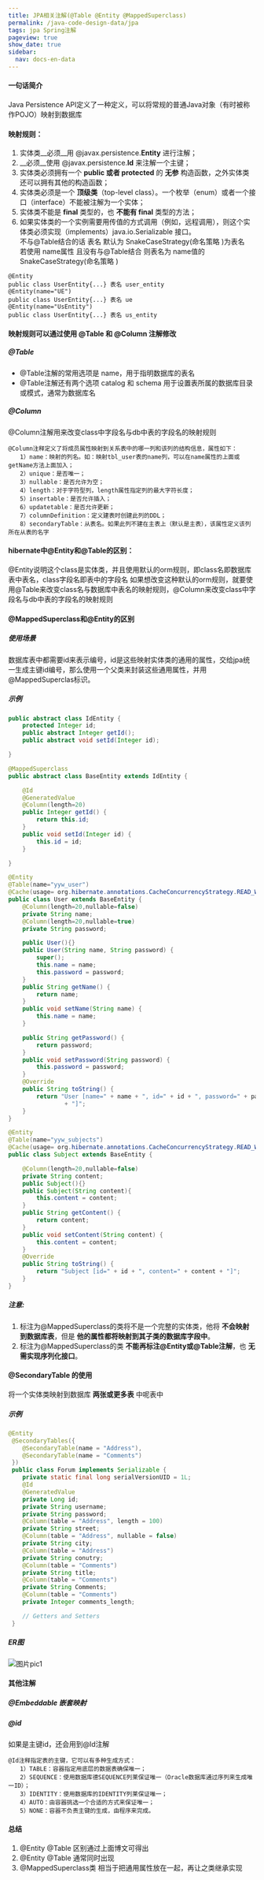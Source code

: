 ```yaml
---
title: JPA相关注解(@Table @Entity @MappedSuperclass)
permalink: /java-code-design-data/jpa
tags: jpa Spring注解
pageview: true
show_date: true
sidebar:
  nav: docs-en-data
---
```

#### 一句话简介
Java Persistence API定义了一种定义，可以将常规的普通Java对象（有时被称作POJO）映射到数据库

#### 映射规则：
1. 实体类__必须__用 @javax.persistence.__Entity__ 进行注解；
2. __必须__使用 @javax.persistence.__Id__ 来注解一个主键；
3. 实体类必须拥有一个 __public 或者 protected__ 的 __无参__ 构造函数，之外实体类还可以拥有其他的构造函数；
4. 实体类必须是一个 __顶级类__（top-level class）。一个枚举（enum）或者一个接口（interface）不能被注解为一个实体；
5. 实体类不能是 __final__ 类型的，也 __不能有 final__ 类型的方法；
6. 如果实体类的一个实例需要用传值的方式调用（例如，远程调用），则这个实体类必须实现（implements）java.io.Serializable 接口。   
不与@Table结合的话 表名 默认为 SnakeCaseStrategy(命名策略 )为表名  
若使用 name属性 且没有与@Table结合 则表名为 name值的SnakeCaseStrategy(命名策略 )  
```
@Entity  
public class UserEntity{...} 表名 user_entity  
@Entity(name="UE")  
public class UserEntity{...} 表名 ue  
@Entity(name="UsEntity")  
public class UserEntity{...} 表名 us_entity
```
#### 映射规则可以通过使用 @Table 和 @Column 注解修改
##### @Table
- @Table注解的常用选项是 name，用于指明数据库的表名
- @Table注解还有两个选项 catalog 和 schema 用于设置表所属的数据库目录或模式，通常为数据库名

##### @Column
@Column注解用来改变class中字段名与db中表的字段名的映射规则
```
@Column注释定义了将成员属性映射到关系表中的哪一列和该列的结构信息，属性如下：
　　1）name：映射的列名。如：映射tbl_user表的name列，可以在name属性的上面或getName方法上面加入；
　　2）unique：是否唯一；
　　3）nullable：是否允许为空；
　　4）length：对于字符型列，length属性指定列的最大字符长度；
　　5）insertable：是否允许插入；
　　6）updatetable：是否允许更新；
　　7）columnDefinition：定义建表时创建此列的DDL；
　　8）secondaryTable：从表名。如果此列不建在主表上（默认是主表），该属性定义该列所在从表的名字
```

#### hibernate中@Entity和@Table的区别：
@Entity说明这个class是实体类，并且使用默认的orm规则，即class名即数据库表中表名，class字段名即表中的字段名
如果想改变这种默认的orm规则，就要使用@Table来改变class名与数据库中表名的映射规则，@Column来改变class中字段名与db中表的字段名的映射规则

#### @MappedSuperclass和@Entity的区别
##### 使用场景
数据库表中都需要id来表示编号，id是这些映射实体类的通用的属性，交给jpa统一生成主键id编号，那么使用一个父类来封装这些通用属性，并用@MappedSuperclas标识。

##### 示例
```java
public abstract class IdEntity {
    protected Integer id;
    public abstract Integer getId();
    public abstract void setId(Integer id);

}
```

```java
@MappedSuperclass
public abstract class BaseEntity extends IdEntity {

    @Id
    @GeneratedValue
    @Column(length=20)   
    public Integer getId() {
        return this.id;
    }
    public void setId(Integer id) {
        this.id = id;
    }

}
```

```java
@Entity
@Table(name="yyw_user")
@Cache(usage= org.hibernate.annotations.CacheConcurrencyStrategy.READ_WRITE)
public class User extends BaseEntity {
    @Column(length=20,nullable=false)
    private String name;
    @Column(length=20,nullable=true)
    private String password;

    public User(){}
    public User(String name, String password) {
        super();
        this.name = name;
        this.password = password;
    }
    public String getName() {
        return name;
    }
    public void setName(String name) {
        this.name = name;
    }

    public String getPassword() {
        return password;
    }
    public void setPassword(String password) {
        this.password = password;
    }
    @Override
    public String toString() {
        return "User [name=" + name + ", id=" + id + ", password=" + password
                + "]";
    }
}
```

```java
@Entity
@Table(name="yyw_subjects")
@Cache(usage= org.hibernate.annotations.CacheConcurrencyStrategy.READ_WRITE)
public class Subject extends BaseEntity {

    @Column(length=20,nullable=false)
    private String content;
    public Subject(){}
    public Subject(String content){
        this.content = content;
    }
    public String getContent() {
        return content;
    }
    public void setContent(String content) {
        this.content = content;
    }
    @Override
    public String toString() {
        return "Subject [id=" + id + ", content=" + content + "]";
    }
}
```

##### 注意:
1. 标注为@MappedSuperclass的类将不是一个完整的实体类，他将 __不会映射到数据库表__，但是 __他的属性都将映射到其子类的数据库字段中__。
2. 标注为@MappedSuperclass的类 __不能再标注@Entity或@Table注解__，也 __无需实现序列化接口__。

#### @SecondaryTable 的使用
将一个实体类映射到数据库 __两张或更多表__ 中呢表中

##### 示例
```java
@Entity
 @SecondaryTables({
    @SecondaryTable(name = "Address"),
    @SecondaryTable(name = "Comments")
 })
 public class Forum implements Serializable {
    private static final long serialVersionUID = 1L;
    @Id
    @GeneratedValue
    private Long id;
    private String username;
    private String password;
    @Column(table = "Address", length = 100)
    private String street;
    @Column(table = "Address", nullable = false)
    private String city;
    @Column(table = "Address")
    private String conutry;
    @Column(table = "Comments")
    private String title;
    @Column(table = "Comments")
    private String Comments;
    @Column(table = "Comments")
    private Integer comments_length;

    // Getters and Setters
 }
```

##### ER图
![图片pic1]({{"/assets/images/java_code_design_data/280044-20161224100845886-614588432.jpg"}})


#### 其他注解
##### @Embeddable 嵌套映射
##### @id
如果是主键id，还会用到@Id注解
```
@Id注释指定表的主键，它可以有多种生成方式：
　　1）TABLE：容器指定用底层的数据表确保唯一；
　　2）SEQUENCE：使用数据库德SEQUENCE列莱保证唯一（Oracle数据库通过序列来生成唯一ID）；
　　3）IDENTITY：使用数据库的IDENTITY列莱保证唯一；
　　4）AUTO：由容器挑选一个合适的方式来保证唯一；
　　5）NONE：容器不负责主键的生成，由程序来完成。
```


#### 总结
1. @Entity  @Table 区别通过上面博文可得出
2. @Entity  @Table 通常同时出现
3. @MappedSuperclass类 相当于把通用属性放在一起，再让之类继承实现
